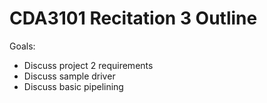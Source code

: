 # CDA3101 Recitation 3 Outline

Goals:
* Discuss project 2 requirements
* Discuss sample driver
* Discuss basic pipelining
